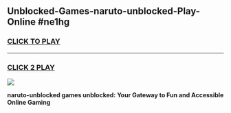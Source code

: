 
## Unblocked-Games-naruto-unblocked-Play-Online #ne1hg
<h3>
<a href="https://news.freeplayer.one?title=naruto-unblocked&ref=3">CLICK TO PLAY</a></h3>
<hr>

<h3>
<a href="https://news.freeplayer.one?title=naruto-unblocked&ref=3">CLICK 2 PLAY</a>
  
</h3>

<a href="https://news.freeplayer.one?title=naruto-unblocked&ref=3"><img src="https://clearcache.store/games.png"></a>


**naruto-unblocked games unblocked: Your Gateway to Fun and Accessible Online Gaming**
